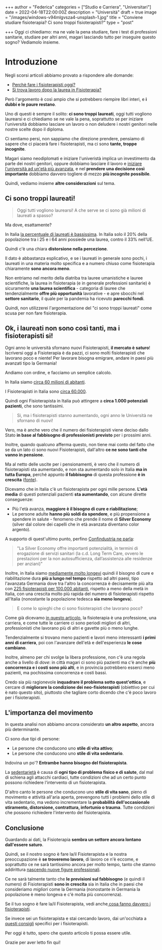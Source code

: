 +++
author = "Federica"
categories = ["Studio e Carriera", "Universitari"]
date = 2022-04-18T22:00:00Z
description = "Università"
draft = true
image = "/images/windows-v94mlgvsza4-unsplash-1.jpg"
title = "Conviene studiare fisioterapia? Ci sono troppi fisioterapisti?"
type = "post"

+++
Oggi ci chiediamo: ma ne vale la pena studiare, fare i test di professioni sanitarie, studiare per altri anni, magari lasciando tutto per inseguire questo sogno? Vediamolo insieme.

# Introduzione

Negli scorsi articoli abbiamo provato a rispondere alle domande:

* [Perchè fare i fisioterapisti oggi?](https://fisioterapisti.org/perche-fare-il-fisioterapista-nel-2022/ "Perchè fare i fisioterapisti nel 2022")
* [Si trova lavoro dopo la laurea in Fisioterapia?](https://fisioterapisti.org/si-trova-lavoro-con-la-laurea-in-fisioterapia/ "Si trova lavoro con la laurea in Fisioterapia?")

Però l'argomento è così ampio che si potrebbero riempire libri interi, e **i dubbi e le paure restano**.

Uno di questi è sempre il solito: **ci sono troppi laureati**, oggi tutti vogliono laurearsi e ci chiediamo se ne vale la pena, soprattutto se per iniziare l'università dobbiamo lasciare un lavoro o non deludere i nostri genitori nelle nostre scelte dopo il diploma.

Ci sentiamo persi, non sappiamo che direzione prendere, pensiamo di sapere che ci piacerà fare i fisioterapisti, ma ci sono **tante, troppe incognite**.

Magari siamo neodiplomati e iniziare l'univeristà implica un investimento da parte dei nostri genitori, oppure dobbiamo lasciare il lavoro e [iniziare l'università ad un'età più avanzata](https://fisioterapisti.org/iniziare-tardi-l-universita/ "Iniziare tardi l'Università"), e nel **prendere una decisione così importante** dobbiamo davvero togliere di mezzo **più incognite possibile**.

Quindi, vediamo insieme **altre considerazioni** sul tema.

## Ci sono troppi laureati!

> Oggi tutti vogliono laurearsi! A che serve se ci sono già milioni di laureati a spasso?

Ma dove, esattamente?

In Italia [la percentuale di laureati è bassissima](https://www.ilsole24ore.com/art/cresce-gap-dell-italia-201percento-laureati-contro-328percento-ue-AEWn3co "Cresce il gap dell’Italia, 20,1% di laureati contro 32,8% Ue"). In Italia solo il 20% della popolazione tra i 25 e i 64 anni possiede una laurea, contro il 33% nell’UE.

Quindi c'è una chiara **distorsione nella percezione**.

Il dato è abbastanza esplicativo, e se i laureati in generale sono pochi, i laureati in una materia molto specifica e a numero chiuso come fisioterapia chiaramente **sono ancora meno**.

Non entriamo nel merito della diatriba tra lauree umanistiche e lauree scientifiche, la laurea in fisioterapia (e in generale professioni sanitarie) è sicuramente **una laurea scientifica** - categoria di lauree che tendenzialmente **offre più opportunità** lavorative - e apre sbocchi nel **settore sanitario**, il quale per la pandemia ha ricevuto **parecchi fondi**.

Quindi, non utilizzerei l'argomentazione del "ci sono troppi laureati" come scusa per non fare fisioterapia.

## Ok, i laureati non sono così tanti, ma i fisioterapisti si!

Ogni anno le università sfornano nuovi Fisioterapisti, **il mercato è saturo**! Iscriversi oggi a Fisioterapia è da pazzi, ci sono molti fisioterapisti che lavorano poco e niente! Per lavorare bisogna emigrare, andare in paesi più avanzati tipo la Germania!

Andiamo con ordine, e facciamo un semplice calcolo.

In Italia siamo [circa 60 milioni di abitanti](https://it.wikipedia.org/wiki/Demografia_d%27Italia "Demografia d'Italia - Wikipedia").

I Fisioterapisti in Italia sono [circa 60.000]().

Quindi ogni Fisioterapista in Italia può attingere a **circa 1.000 potenziali pazienti**, che sono tantissimi.

> Si, ma i fisioterapisti stanno aumentando, ogni anno le Università ne sfornano di nuovi!

Vero, ma è anche vero che il numero dei fisioterapisti viene deciso dallo Stato **in base al fabbisogno di professionisti previsto** per i prossimi anni.

Inoltre, quando qualcuno afferma questo, non tiene mai conto del fatto che se da un lato ci sono nuovi Fisioterapisti, dall'altro **ce ne sono tanti che vanno in pensione**.

Ma al netto delle uscite per i pensionamenti, è vero che il numero di fisioterapisti sta aumentando, e non sta aumentando solo in Italia **ma in tutta Europa**, perché appunto **il fabbisogno** di questa professione **è in crescita** ([fonte](https://www.quotidianosanita.it/lavoro-e-professioni/articolo.php?articolo_id=69854 "Dati Eurostat - Quotidiano Sanità")).

Dicevamo che in Italia c'è un fisioterapista per ogni mille persone. **L'età media** di questi potenziali pazienti **sta aumentando**, con alcune dirette conseguenze:

* Più l'età avanza, **maggiore è il bisogno di cure e riabilitazione**;
* Le persone adulte **hanno più soldi da spendere**, e più propensione a spendere in salute - fenomeno che prende il nome di **Silver Economy** (silver dal colore dei capelli che in età avanzata diventano color argento).

A supporto di quest'ultimo punto, perfino [Confindustria ne parla](https://www.confindustria.it/home/centro-studi/temi-di-ricerca/scenari-geoeconomici/tutti/dettaglio/silver-economy-l-economia-della-terza-eta-consumi-ricchezza-e-nuove-opportunita-per-le-imprese "L’ECONOMIA DELLA TERZA ETÀ: CONSUMI, RICCHEZZA E NUOVE OPPORTUNITÀ PER LE IMPRESE"):

> "La Silver Economy offre importanti potenzialità, in termini di erogazione di servizi sanitari (la c.d. Long Term Care, ovvero le prestazioni per la non autosufficienza, dall’assistenza alle residenze per anziani)"

Inoltre, in Italia siamo [mediamente molto longevi](https://www.infodata.ilsole24ore.com/2019/11/10/vecchio-continente-invecchia-leta-media-aumentata-43-anni/ "Infodata - Il Sole 24 Ore") quindi il bisogno di cure e riabilitazione dura **più a lungo nel tempo** rispetto ad altri paesi, tipo l'avanzata Germania dove tra l'altro la concorrenza è decisamente più alta con [225 fisioterapisti per 100.000 abitanti](https://www.quotidianosanita.it/lavoro-e-professioni/articolo.php?articolo_id=69854 "Dati Eurostat - quotidianosanità.it"), rispetto a meno della metà in Italia, con una crescita molto più rapida del numero di fisioterapisti rispetto all'Italia (nonostante la popolazione tedesca **sia meno longeva**).

> E come lo spieghi che ci sono fisioterapisti che lavorano poco?

Come già dicevamo [in questo articolo](https://fisioterapisti.org/si-trova-lavoro-con-la-laurea-in-fisioterapia/ "Si trova lavoro con la laurea in fisioterapia?"), la fisioterapia è una professione, una carriera, e come tutte le carriere ci sono periodi migliori di altri, professionisti che lavorano più di altri e gavette più o meno lunghe. 

Tendenzialmente si trovano meno pazienti e lavori meno interessanti **i primi anni di carriera**, poi con l'avanzare dell'età e dell'esperienza **le cose cambiano**.

Inoltre, almeno per chi svolge la libera professione, non c'è una regola anche a livello di _dove_: in città magari ci sono più pazienti ma c'è anche **più concorrenza e i costi sono più alti**, e in provincia potrebbero esserci meno pazienti, ma pochissima concorrenza e costi bassi.

Credo sia più ragionevole **inquadrare il problema sotto quest'ottica**, e cercare di **migliorare la condizione dei neo-fisioterapisti** (obiettivo per cui è nato questo sito), piuttosto che tagliare corto dicendo che c'è poco lavoro per i fisioterapisti.

## L'importanza del movimento

In questa analisi non abbiamo ancora considerato **un altro aspetto**, ancora più determinante.

Ci sono due tipi di persone:

* Le persone che conducono uno **stile di vita attivo**;
* Le persone che conducono uno **stile di vita sedentario**.

Indovina un po'? **Entrambe hanno bisogno del fisioterapista**.

La [sedentarietà](https://it.wikipedia.org/wiki/Stile_di_vita_sedentario "Stile di vita sedentario - Wikipedia.org") è causa di **ogni tipo di problema fisico e di salute**, dal mal di schiena agli attacchi cardiaci, tutte condizioni che ad un certo punto possono richiedere l'intervento di un fisioterapista.

D'altro canto le persone che conducono uno **stile di vita sano**, pieno di movimento e attività all'aria aperta, prevengono tutti i problemi dello stile di vita sedentario, ma vedono incrementare la **probabilità dell'occasionale stiramento, distorsione, contrattura, infortunio o trauma**. Tutte condizioni che possono richiedere l'intervento del fisioterapista.

## Conclusione

Guardando ai dati, la Fisioterapia **sembra un settore ancora lontano dall'essere saturo**.

Quindi, se il nostro sogno è fare la/il Fisioterapista e la nostra preoccupazione è **se troveremo lavoro**, di lavoro ce n'è eccome, e soprattutto ce ne sarà tantissimo ancora per molto tempo, tanto che stanno addirittura [nascendo nuove figure professionali](https://fisioterapisti.org/cosa-c-e-nel-futuro-della-fisioterapia-in-italia/ "Cosa c'è nel futuro della fisioterapia in Italia").

Ce ne sarà talmente tanto che **le previsioni sul fabbisogno** (e quindi il numero) di Fisioterapisti **sono in crescita** sia in Italia che in paesi che consideriamo _migliori_ come la Germania (nonostante in Germania la popolazione è meno longeva e c'è molta più concorrenza).

Se il tuo sogno è fare la/il Fisioterapista, vedi anche[ cosa fanno davvero i fisioterapisti](https://fisioterapisti.org/che-fanno-veramente-i-fisioterapisti/ "Che fanno i fisioterapisti?").

Se invece sei un fisioterapista e stai cercando lavoro, dai un'occhiata a [questi consigli](https://fisioterapisti.org/come-trovare-lavoro-dopo-la-laurea/ "Come cercare lavoro dopo la laurea in fisioterapia") specifici per i fisioterapisti.

Per oggi è tutto, spero che questo articolo ti possa essere utile. 

Grazie per aver letto fin qui!